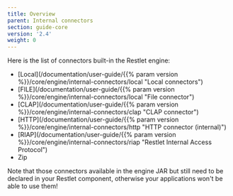 ```yaml
---
title: Overview
parent: Internal connectors
section: guide-core
version: '2.4'
weight: 0
---
```

Here is the list of connectors built-in the Restlet engine:

-   [Local](/documentation/user-guide/{{% param version %}}/core/engine/internal-connectors/local "Local connectors")
-   [FILE](/documentation/user-guide/{{% param version %}}/core/engine/internal-connectors/local "File connector")
-   [CLAP](/documentation/user-guide/{{% param version %}}/core/engine/internal-connectors/clap "CLAP connector")
-   [HTTP](/documentation/user-guide/{{% param version %}}/core/engine/internal-connectors/http "HTTP connector (internal)")
-   [RIAP](/documentation/user-guide/{{% param version %}}/core/engine/internal-connectors/riap "Restlet Internal Access Protocol")
-   Zip

Note that those connectors available in the engine JAR but still need to
be declared in your Restlet component, otherwise your applications won't
be able to use them!
